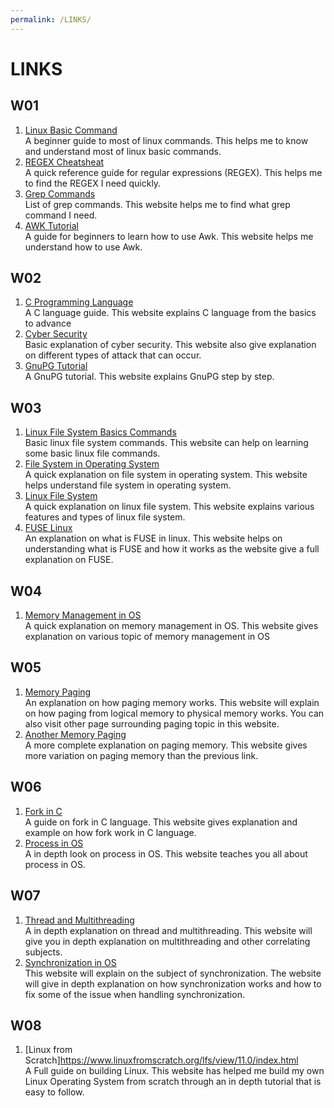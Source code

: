 ```yaml
---
permalink: /LINKS/
---
```

# LINKS
## W01
1. [Linux Basic Command](https://www.hostinger.com/tutorials/linux-commands)<br>
A beginner guide to most of linux commands. This helps me to know and understand most of linux basic commands.
2. [REGEX Cheatsheat](https://cheatography.com/davechild/cheat-sheets/regular-expressions/)<br>
A quick reference guide for regular expressions (REGEX). This helps me to find the REGEX I need quickly.
3. [Grep Commands](https://www.tutorialspoint.com/unix_commands/grep.htm)<br>
List of grep commands. This website helps me to find what grep command I need.
4. [AWK Tutorial](https://www.tutorialspoint.com/awk/index.htm)<br>
A guide for beginners to learn how to use Awk. This website helps me understand how to use Awk.
## W02
1. [C Programming Language](https://www.geeksforgeeks.org/c-programming-language/)<br>
A C language guide. This website explains C language from the basics to advance
2. [Cyber Security](https://geekflare.com/understanding-cybersecurity/)<br>
Basic explanation of cyber security. This website also give explanation on different types of attack that can occur.
3. [GnuPG Tutorial](https://www.devdungeon.com/content/gpg-tutorial)<br>
A GnuPG tutorial. This website explains GnuPG step by step.
## W03
1. [Linux File System Basics Commands](https://www.tutorialspoint.com/unix/unix-file-system.htm)<br>
Basic linux file system commands. This website can help on learning some basic linux file commands.
2. [File System in Operating System](https://www.geeksforgeeks.org/file-systems-in-operating-system/)<br>
A quick explanation on file system in operating system. This website helps understand file system in operating system.
3. [Linux File System](https://www.javatpoint.com/linux-file-system)<br>
A quick explanation on linux file system. This website explains various features and types of linux file system.
4. [FUSE Linux](https://www.kernel.org/doc/html/latest/filesystems/fuse.html)<br>
An explanation on what is FUSE in linux. This website helps on understanding what is FUSE and how it works as the website give a full explanation on FUSE.
## W04
1. [Memory Management in OS](https://www.tutorialspoint.com/operating_system/os_memory_management.htm)<br>
A quick explanation on memory management in OS. This website gives explanation on various topic of memory management in OS
## W05
1. [Memory Paging](https://www.javatpoint.com/os-paging-with-example)<br>
An explanation on how paging memory works. This website will explain on how paging from logical memory to physical memory works. You can also visit other page surrounding paging topic in this website.
2. [Another Memory Paging](https://www.studytonight.com/operating-system/paging-in-operating-systems)<br>
A more complete explanation on paging memory. This website gives more variation on paging memory than the previous link.
## W06
1. [Fork in C](https://www.section.io/engineering-education/fork-in-c-programming-language/)<br>
A guide on fork in C language. This website gives explanation and example on how fork work in C language.
2. [Process in OS](https://www.studytonight.com/operating-system/operating-system-processes)<br>
A in depth look on process in OS. This website teaches you all about process in OS.
## W07
1. [Thread and Multithreading](https://www.tutorialspoint.com/operating_system/os_multi_threading.htm)<br>
A in depth explanation on thread and multithreading. This website will give you in depth explanation on multithreading and other correlating subjects.
2. [Synchronization in OS](https://www.studytonight.com/operating-system/process-synchronization)<br>
This website will explain on the subject of synchronization. The website will give in depth explanation on how synchronization works and how to fix some of the issue when handling synchronization.
## W08
1. [Linux from Scratch]<https://www.linuxfromscratch.org/lfs/view/11.0/index.html><br>
A Full guide on building Linux. This website has helped me build my own Linux Operating System from scratch through an in depth tutorial that is easy to follow.
